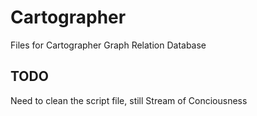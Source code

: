 # Cartographer
 Files for Cartographer Graph Relation Database
 
## TODO <br>

Need to clean the script file, still Stream of Conciousness



